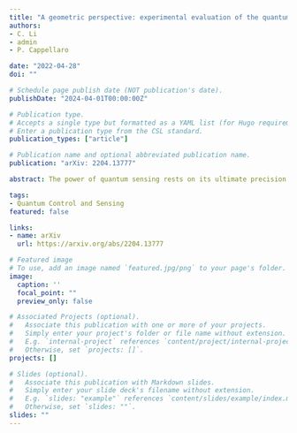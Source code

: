 ```yaml
---
title: "A geometric perspective: experimental evaluation of the quantum Cramer-Rao bound"
authors:
- C. Li
- admin
- P. Cappellaro

date: "2022-04-28"
doi: ""

# Schedule page publish date (NOT publication's date).
publishDate: "2024-04-01T00:00:00Z"

# Publication type.
# Accepts a single type but formatted as a YAML list (for Hugo requirements).
# Enter a publication type from the CSL standard.
publication_types: ["article"]

# Publication name and optional abbreviated publication name.
publication: "arXiv: 2204.13777"

abstract: The power of quantum sensing rests on its ultimate precision limit, quantified by the quantum Cramér-Rao bound (QCRB), which can surpass classical bounds. In multi-parameter estimation, the QCRB is not always saturated as the quantum nature of associated observables may lead to their incompatibility. Here we explore the precision limits of multi-parameter estimation through the lens of quantum geometry, enabling us to experimentally evaluate the QCRB via quantum geometry measurements. Focusing on two- and three-parameter estimation, we elucidate how fundamental quantum uncertainty principles prevent the saturation of the bound. By linking a metric of "quantumness" to the system geometric properties, we investigate and experimentally extract the attainable QCRB for three-parameter estimations.

tags:
- Quantum Control and Sensing
featured: false

links:
- name: arXiv
  url: https://arxiv.org/abs/2204.13777

# Featured image
# To use, add an image named `featured.jpg/png` to your page's folder. 
image:
  caption: ''
  focal_point: ""
  preview_only: false

# Associated Projects (optional).
#   Associate this publication with one or more of your projects.
#   Simply enter your project's folder or file name without extension.
#   E.g. `internal-project` references `content/project/internal-project/index.md`.
#   Otherwise, set `projects: []`.
projects: []

# Slides (optional).
#   Associate this publication with Markdown slides.
#   Simply enter your slide deck's filename without extension.
#   E.g. `slides: "example"` references `content/slides/example/index.md`.
#   Otherwise, set `slides: ""`.
slides: ""
---
```


